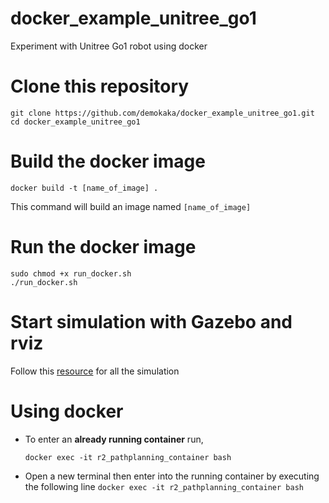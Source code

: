 # docker_example_unitree_go1
Experiment with Unitree Go1 robot using docker

# Clone this repository
```
git clone https://github.com/demokaka/docker_example_unitree_go1.git
cd docker_example_unitree_go1
```
# Build the docker image
```
docker build -t [name_of_image] .
```
This command will build an image named `[name_of_image]`

# Run the docker image
```
sudo chmod +x run_docker.sh
./run_docker.sh
```

# Start simulation with Gazebo and rviz
Follow this [resource](https://github.com/macc-n/ros_unitree) for all the simulation

# Using docker
- To enter an **already running container** run,
   ```
   docker exec -it r2_pathplanning_container bash
   ```
- Open a new terminal
   then enter into the running container by executing the following line
      ```
      docker exec -it r2_pathplanning_container bash
      ```
